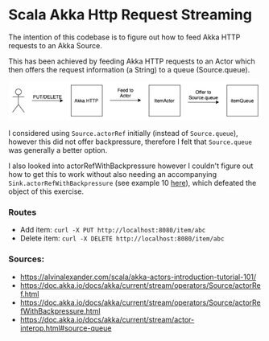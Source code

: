 # Scala Akka Http Request Streaming

The intention of this codebase is to figure out how to feed Akka HTTP requests to an Akka Source.

This has been achieved by feeding Akka HTTP requests to an Actor which then offers the request information (a String) to a queue (Source.queue).

![request-streaming-diagram](diagram/ScalaAkkaHttpRequestStreaming.png)

I considered using `Source.actorRef` initially (instead of `Source.queue`), however this did not offer backpressure, therefore I felt that `Source.queue` was generally a better option.

I also looked into actorRefWithBackpressure however I couldn't figure out how to get this to work without also needing an accompanying `Sink.actorRefWithBackpressure` (see example 10 [here](https://www.programcreek.com/scala/akka.stream.OverflowStrategy)), which defeated the object of this exercise.

### Routes
* Add item: `curl -X PUT http://localhost:8080/item/abc`
* Delete item: `curl -X DELETE http://localhost:8080/item/abc`

### Sources:
* https://alvinalexander.com/scala/akka-actors-introduction-tutorial-101/
* https://doc.akka.io/docs/akka/current/stream/operators/Source/actorRef.html
* https://doc.akka.io/docs/akka/current/stream/operators/Source/actorRefWithBackpressure.html
* https://doc.akka.io/docs/akka/current/stream/actor-interop.html#source-queue